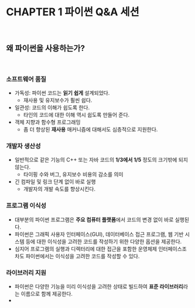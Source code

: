 # CHAPTER 1 파이썬 Q&A 세션

<br>

## 왜 파이썬을 사용하는가?

<br>

### 소프트웨어 품질

* 가독성: 파이썬 코드는 **읽기 쉽게** 설계되었다.
  * 재사용 및 유지보수가 훨씬 쉽다.
* 일관성: 코드의 이해가 쉽도록 한다.
  * 타인의 코드에 대한 이해 역시 쉽도록 만들어 준다.
* 객체 지향과 함수형 프로그래밍
  * 좀 더 향상된 **재사용** 매커니즘에 대해서도 심층적으로 지원한다.

### 개발자 생산성

* 일반적으로 같은 기능의 C++ 또는 자바 코드의 **1/3에서 1/5** 정도의 크기밖에 되지 않는다.
  * 타이핑 수와 버그, 유지보수 비용의 감소를 의미
* 긴 컴파일 및 링크 단계 없이 바로 실행
  * 개발자의 개발 속도를 향상시킨다.

### 프로그램 이식성

* 대부분의 파이썬 프로그램은 **주요 컴퓨터 플랫폼**에서 코드의 변경 없이 바로 실행된다.
* 파이썬은 그래픽 사용자 인터페이스(GUI), 데이터베이스 접근 프로그램, 웹 기반 시스템 등에 대한 이식성을 고려한 코드를 작성하기 위한 다양한 옵션을 제공한다.
* 심지어 프로그램의 실행과 디렉터리에 대한 접근을 포함한 운영체제 인터페이스조차도 파이썬에서는 이식성을 고려한 코드를 작성할 수 있다.

### 라이브러리 지원

* 파이썬은 다양한 기능을 미리 이식성을 고려한 상태로 빌드하여 **표준 라이브러리**라는 이름으로 함께 제공한다.
* 
